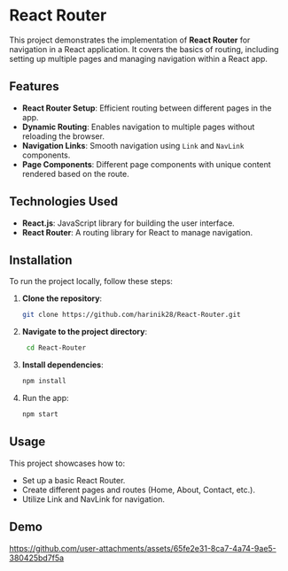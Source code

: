 # React Router

This project demonstrates the implementation of **React Router** for navigation in a React application. It covers the basics of routing, including setting up multiple pages and managing navigation within a React app.

## Features

- **React Router Setup**: Efficient routing between different pages in the app.
- **Dynamic Routing**: Enables navigation to multiple pages without reloading the browser.
- **Navigation Links**: Smooth navigation using `Link` and `NavLink` components.
- **Page Components**: Different page components with unique content rendered based on the route.

## Technologies Used

- **React.js**: JavaScript library for building the user interface.
- **React Router**: A routing library for React to manage navigation.

## Installation

To run the project locally, follow these steps:

1. **Clone the repository**:
   ```bash
   git clone https://github.com/harinik28/React-Router.git

2. **Navigate to the project directory**:
   ```bash
    cd React-Router

3. **Install dependencies**:
    ```bash
    npm install

4. Run the app:
    ```bash
    npm start

## Usage
This project showcases how to:
- Set up a basic React Router.
- Create different pages and routes (Home, About, Contact, etc.).
- Utilize Link and NavLink for navigation.
## Demo

https://github.com/user-attachments/assets/65fe2e31-8ca7-4a74-9ae5-380425bd7f5a

